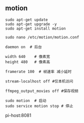 ## motion

```
sudo apt-get update
sudo apt-get upgrade -y
sudo apt-get install motion
```


```
sudo nano /etc/motion/motion.conf
```

```
daemon on  # 后台

width 640    # 像素宽
height 480   # 像素高

framerate 100  # 帧速率 减小延时

stream-localhost off #仅本机访问

ffmpeg_output_movies off #保存视频
```

```
sudo motion  # 启动
sudo service motion stop # 停止
```

pi-host:8081
